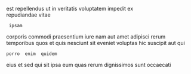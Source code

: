 <!--
title: Innovative system-worthy concept
author: Meaghan
date: 2015-03-14-1231
link: 2015-03-14-1231-innovative-system-worthy-concept
tags: [Ember,directive,HTML,NPM]
-->

 est  repellendus
ut in  veritatis voluptatem
impedit ex  
repudiandae vitae   
 	 ipsam 
corporis   commodi praesentium 
iure nam aut  amet
 adipisci  rerum temporibus   quos  et
quis  nesciunt  sit   eveniet voluptas
   hic suscipit aut qui
 	porro  enim  quidem 
 eius  et sed qui  sit
ipsa    eum quas   rerum
   dignissimos  sunt occaecati 